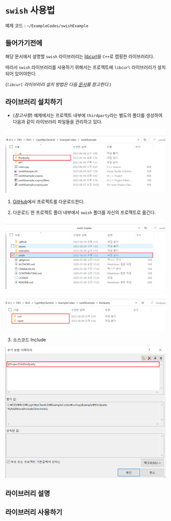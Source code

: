 # `swish` 사용법

예제 코드 : `~/ExampleCodes/swishExample`

## 들어가기전에

해당 문서에서 설명할 `swish` 라이브러리는 [libcurl](https://github.com/curl/curl)을 `C++`로 랩핑한 라이브러리다.

따라서 `swish` 라이브러리를 사용하기 위해서는 프로젝트에 `libcurl` 라이브러리가 설치되어 있어야한다. 

(*`libcurl` 라이브러리 설치 방법은 다음 [문서](~/Manuals/libcurl.md)를 참고한다.*)

## 라이브러리 설치하기

- (*참고사항*) 예제에서는 프로젝트 내부에 `thirdparty`라는 별도의 폴더를 생성하여 다음과 같이 라이브러리 파일들을 관리하고 있다.

![import_ex_thirdparty_01](../Images/swish/import_ex_thirdparty_01.png)

1. [GitHub](https://github.com/lamarrr/swish)에서 프로젝트를 다운로드한다.

2. 다운로드 한 프로젝트 폴더 내부에서 `swish` 폴더를 자신의 프로젝트로 옮긴다.

![install_02](../Images/swish/install_02.png)

![import_ex_thirdparty_02](../Images/swish/import_ex_thirdparty_02.png)

3. 소스코드 Include

![install_03](../Images/swish/install_03.png)


## 라이브러리 설명



## 라이브러리 사용하기
